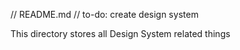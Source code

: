 // README.md
// to-do: create design system

This directory stores all Design System related things
